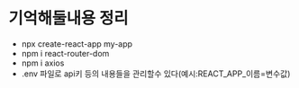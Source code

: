 # 기억해둘내용 정리
+ npx create-react-app my-app
+ npm i react-router-dom
+ npm i axios
+ .env 파일로 api키 등의 내용들을 관리할수 있다(예시:REACT_APP_이름=변수값)
